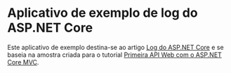 # <a name="aspnet-core-logging-sample-application"></a>Aplicativo de exemplo de log do ASP.NET Core

Este aplicativo de exemplo destina-se ao artigo [Log do ASP.NET Core](https://docs.microsoft.com/aspnet/core/fundamentals/logging/index) e se baseia na amostra criada para o tutorial [Primeira API Web com o ASP.NET Core MVC](https://docs.microsoft.com/aspnet/core/tutorials/first-web-api).